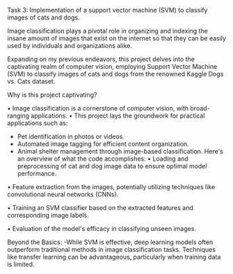 Task 3: Implementation of a support vector machine (SVM) to classify images of cats and dogs. 

Image classification plays a pivotal role in organizing and indexing the insane amount of images that exist on the internet so that they can be easily used by individuals and organizations alike.

Expanding on my previous endeavors, this project delves into the captivating realm of computer vision, employing Support Vector Machine (SVM) to classify images of cats and dogs from the renowned Kaggle Dogs vs. Cats dataset.

Why is this project captivating?

• Image classification is a cornerstone of computer vision, with broad-ranging applications.
• This project lays the groundwork for practical applications such as:
- Pet identification in photos or videos.
- Automated image tagging for efficient content organization.
- Animal shelter management through image-based classification.
Here's an overview of what the code accomplishes:
• Loading and preprocessing of cat and dog image data to ensure optimal model performance.

• Feature extraction from the images, potentially utilizing techniques like convolutional neural networks (CNNs). 

• Training an SVM classifier based on the extracted features and corresponding image labels.

• Evaluation of the model's efficacy in classifying unseen images.

Beyond the Basics:
-While SVM is effective, deep learning models often outperform traditional methods in image classification tasks. Techniques like transfer learning can be advantageous, particularly when training data is limited.
